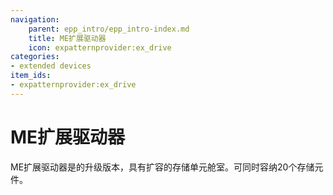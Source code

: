 ```yaml
---
navigation:
    parent: epp_intro/epp_intro-index.md
    title: ME扩展驱动器
    icon: expatternprovider:ex_drive
categories:
- extended devices
item_ids:
- expatternprovider:ex_drive
---
```


# ME扩展驱动器

<Row gap="20">
<BlockImage id="expatternprovider:ex_drive" scale="8"></BlockImage>
</Row>

ME扩展驱动器是<ItemLink id="ae2:drive" />的升级版本，具有扩容的存储单元舱室。可同时容纳20个存储元件。